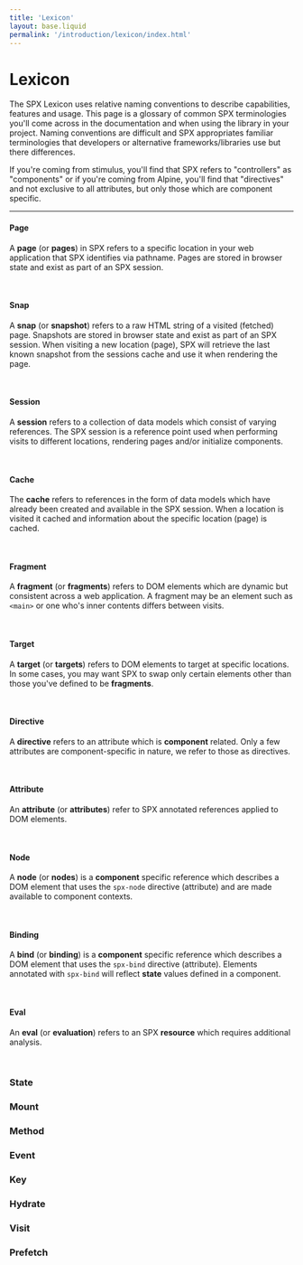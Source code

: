 ```yaml
---
title: 'Lexicon'
layout: base.liquid
permalink: '/introduction/lexicon/index.html'
---
```


# Lexicon

The SPX Lexicon uses relative naming conventions to describe capabilities, features and usage. This page is a glossary of common SPX terminologies you'll come across in the documentation and when using the library in your project. Naming conventions are difficult and SPX appropriates familiar terminologies that developers or alternative frameworks/libraries use but there differences.

If you're coming from stimulus, you'll find that SPX refers to "controllers" as "components" or if you're coming from Alpine, you'll find that "directives" and not exclusive to all attributes, but only those which are component specific.

---

#### Page

A **page** (or **pages**) in SPX refers to a specific location in your web application that SPX identifies via pathname. Pages are stored in browser state and exist as part of an SPX session.

<br>

#### Snap

A **snap** (or **snapshot**) refers to a raw HTML string of a visited (fetched) page. Snapshots are stored in browser state and exist as part of an SPX session. When visiting a new location (page), SPX will retrieve the last known snapshot from the sessions cache and use it when rendering the page.

<br>

#### Session

A **session** refers to a collection of data models which consist of varying references. The SPX session is a reference point used when performing visits to different locations, rendering pages and/or initialize components.

<br>

#### Cache

The **cache** refers to references in the form of data models which have already been created and available in the SPX session. When a location is visited it cached and information about the specific location (page) is cached.

<br>

#### Fragment

A **fragment** (or **fragments**) refers to DOM elements which are dynamic but consistent across a web application. A fragment may be an element such as `<main>` or one who's inner contents differs between visits.

<br>

#### Target

A **target** (or **targets**) refers to DOM elements to target at specific locations. In some cases, you may want SPX to swap only certain elements other than those you've defined to be **fragments**.

<br>

#### Directive

A **directive** refers to an attribute which is **component** related. Only a few attributes are component-specific in nature, we refer to those as directives.

<br>

#### Attribute

An **attribute** (or **attributes**) refer to SPX annotated references applied to DOM elements.

<br>

#### Node

A **node** (or **nodes**) is a **component** specific reference which describes a DOM element that uses the `spx-node` directive (attribute) and are made available to component contexts.

<br>

#### Binding

A **bind** (or **binding**) is a **component** specific reference which describes a DOM element that uses the `spx-bind` directive (attribute). Elements annotated with `spx-bind` will reflect **state** values defined in a component.

<br>

#### Eval

An **eval** (or **evaluation**) refers to an SPX **resource** which requires additional analysis.

<br>

### State

### Mount

### Method

### Event

### Key

### Hydrate

### Visit

### Prefetch

